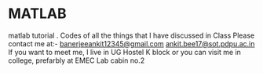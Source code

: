 # MATLAB
matlab tutorial 
. Codes of all the things that I have discussed in Class 
Please contact me at:- banerjeeankit12345@gmail.com
                       ankit.bee17@sot.pdpu.ac.in
           If you want to meet me, I live in UG Hostel K block or you can visit me in college, prefarbly at EMEC Lab cabin no.2
